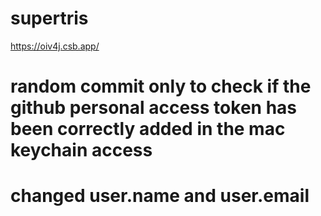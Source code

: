 
# supertris
https://oiv4j.csb.app/


# random commit only to check if the github personal access token has been correctly added in the mac keychain access

# changed user.name and user.email